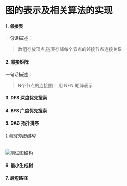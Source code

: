# 图的表示及相关算法的实现

#### 1. 邻接表
  一句话描述： 
  > 数组存放顶点,链表存储每个节点的邻接节点连接关系

#### 2. 邻接矩阵

  一句话描述：
> N个节点的连接图： 用 N*N 矩阵表示


#### 3. DFS 深度优先搜索
#### 4. BFS 广度优先搜索
#### 5. DAG 拓扑排序
###### 1.测试的图结构
![测试图结构]("./test.graph.PNG")
#### 6. 最小生成树
#### 7. 最短路径
